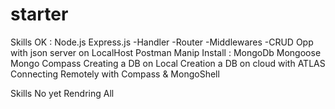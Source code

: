 # starter

Skills OK :
Node.js
Express.js
-Handler
-Router
-Middlewares
-CRUD Opp with json server on LocalHost
Postman Manip
Install : MongoDb
Mongoose
Mongo Compass
Creating a DB on Local
Creation a DB on cloud with ATLAS 
Connecting Remotely with Compass & MongoShell

Skills No yet 
Rendring All
